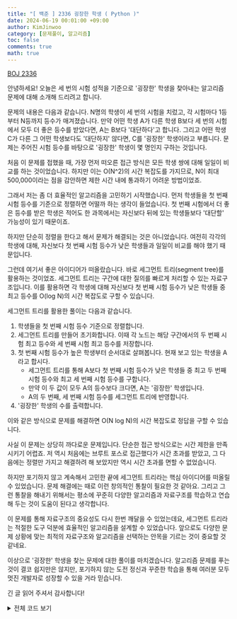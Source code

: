 ```yaml
---
title: "[ 백준 ] 2336 굉장한 학생 ( Python )"
date: 2024-06-19 00:01:00 +09:00
author: KimJinwoo
category: [문제풀이, 알고리즘]
toc: false
comments: true
math: true
---
```


[BOJ 2336](https://www.acmicpc.net/problem/2336)

안녕하세요! 오늘은 세 번의 시험 성적을 기준으로 '굉장한' 학생을 찾아내는 알고리즘 문제에 대해 소개해 드리려고 합니다.

문제의 내용은 다음과 같습니다. N명의 학생이 세 번의 시험을 치렀고, 각 시험마다 1등부터 N등까지 등수가 매겨졌습니다. 만약 어떤 학생 A가 다른 학생 B보다 세 번의 시험에서 모두 더 좋은 등수를 받았다면, A는 B보다 '대단하다'고 합니다. 그리고 어떤 학생 C가 다른 그 어떤 학생보다도 '대단하지' 않다면, C를 '굉장한' 학생이라고 부릅니다. 문제는 주어진 시험 등수를 바탕으로 '굉장한' 학생이 몇 명인지 구하는 것입니다.

처음 이 문제를 접했을 때, 가장 먼저 떠오른 접근 방식은 모든 학생 쌍에 대해 일일이 비교를 하는 것이었습니다. 하지만 이는 O(N^2)의 시간 복잡도를 가지므로, N이 최대 500,000이라는 점을 감안하면 제한 시간 내에 통과하기 어려운 방법이었죠.

그래서 저는 좀 더 효율적인 알고리즘을 고민하기 시작했습니다. 먼저 학생들을 첫 번째 시험 등수를 기준으로 정렬하면 어떨까 하는 생각이 들었습니다. 첫 번째 시험에서 더 좋은 등수를 받은 학생은 적어도 한 과목에서는 자신보다 뒤에 있는 학생들보다 '대단할' 가능성이 있기 때문이죠.

하지만 단순히 정렬을 한다고 해서 문제가 해결되는 것은 아니었습니다. 여전히 각각의 학생에 대해, 자신보다 첫 번째 시험 등수가 낮은 학생들과 일일이 비교를 해야 했기 때문입니다.

그런데 여기서 좋은 아이디어가 떠올랐습니다. 바로 세그먼트 트리(segment tree)를 활용하는 것이었죠. 세그먼트 트리는 구간에 대한 질의를 빠르게 처리할 수 있는 자료구조입니다. 이를 활용하면 각 학생에 대해 자신보다 첫 번째 시험 등수가 낮은 학생들 중 최고 등수를 O(log N)의 시간 복잡도로 구할 수 있습니다.

세그먼트 트리를 활용한 풀이는 다음과 같습니다.

1. 학생들을 첫 번째 시험 등수 기준으로 정렬합니다.
2. 세그먼트 트리를 만들어 초기화합니다. 이때 각 노드는 해당 구간에서의 두 번째 시험 최고 등수와 세 번째 시험 최고 등수를 저장합니다.
3. 첫 번째 시험 등수가 높은 학생부터 순서대로 살펴봅니다. 현재 보고 있는 학생을 A라고 합시다.
   - 세그먼트 트리를 통해 A보다 첫 번째 시험 등수가 낮은 학생들 중 최고 두 번째 시험 등수와 최고 세 번째 시험 등수를 구합니다.
   - 만약 이 두 값이 모두 A의 등수보다 크다면, A는 '굉장한' 학생입니다.
   - A의 두 번째, 세 번째 시험 등수를 세그먼트 트리에 반영합니다.
4. '굉장한' 학생의 수를 출력합니다.

이와 같은 방식으로 문제를 해결하면 O(N log N)의 시간 복잡도로 정답을 구할 수 있습니다.

사실 이 문제는 상당히 까다로운 문제입니다. 단순한 접근 방식으로는 시간 제한을 만족시키기 어렵죠. 저 역시 처음에는 브루트 포스로 접근했다가 시간 초과를 받았고, 그 다음에는 정렬만 가지고 해결하려 해 보았지만 역시 시간 초과를 면할 수 없었습니다.

하지만 포기하지 않고 계속해서 고민한 끝에 세그먼트 트리라는 핵심 아이디어를 떠올릴 수 있었습니다. 문제 해결에는 때로 이런 창의적인 통찰이 필요한 것 같아요. 그리고 그런 통찰을 해내기 위해서는 평소에 꾸준히 다양한 알고리즘과 자료구조를 학습하고 연습해 두는 것이 도움이 된다고 생각합니다.

이 문제를 통해 자료구조의 중요성도 다시 한번 깨달을 수 있었는데요, 세그먼트 트리라는 적절한 도구 덕분에 효율적인 알고리즘을 설계할 수 있었습니다. 앞으로도 다양한 문제 상황에 맞는 최적의 자료구조와 알고리즘을 선택하는 안목을 기르는 것이 중요할 것 같네요.

이상으로 '굉장한' 학생을 찾는 문제에 대한 풀이를 마치겠습니다. 알고리즘 문제를 푸는 것이 결코 쉽지만은 않지만, 포기하지 않는 도전 정신과 꾸준한 학습을 통해 여러분 모두 멋진 개발자로 성장할 수 있을 거라 믿습니다.

긴 글 읽어 주셔서 감사합니다!

<details>
<summary>전체 코드 보기</summary>
<div markdown="1">

```python
import sys
input = sys.stdin.readline

class Student:
    def __init__(self, a=0, b=0, c=0):
        self.a = a
        self.b = b
        self.c = c

def compare(s):
    return s.a

MAX_SIZE = 500000 + 10
students = [Student() for _ in range(MAX_SIZE)]
segment_tree = [0] * (4 * MAX_SIZE)

def update(node, start, end, idx, value):
    if idx < start or end < idx:
        return segment_tree[node]

    if start == end:
        segment_tree[node] = value
        return segment_tree[node]

    mid = (start + end) // 2
    segment_tree[node] = min(
        update(node * 2, start, mid, idx, value),
        update(node * 2 + 1, mid + 1, end, idx, value)
    )
    return segment_tree[node]

def query(node, start, end, left, right):
    if right < start or end < left:
        return float('inf')

    if left <= start and end <= right:
        return segment_tree[node]

    mid = (start + end) // 2
    return min(
        query(node * 2, start, mid, left, right),
        query(node * 2 + 1, mid + 1, end, left, right)
    )

n = int(input().strip())

a_ranks = list(map(int, input().strip().split()))
b_ranks = list(map(int, input().strip().split()))
c_ranks = list(map(int, input().strip().split()))

for i in range(1, n + 1):
    students[a_ranks[i - 1]].a = i

for i in range(1, n + 1):
    students[b_ranks[i - 1]].b = i

for i in range(1, n + 1):
    students[c_ranks[i - 1]].c = i

students = sorted(students[1:n+1], key=compare)

for i in range(1, n + 1):
    update(1, 1, n, i, float('inf'))

count = 0
for i in range(1, n + 1):
    if query(1, 1, n, 1, students[i - 1].b) > students[i - 1].c:
        count += 1
    update(1, 1, n, students[i - 1].b, students[i - 1].c)

print(count)
```

</div>
</details>
